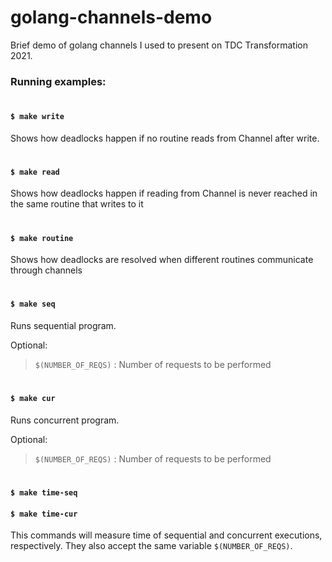 # golang-channels-demo

Brief demo of golang channels I used to present on TDC Transformation 2021.

### **Running examples:**

#

#### `$ make write`

Shows how deadlocks happen if no routine reads from Channel after write.

#

#### `$ make read`

Shows how deadlocks happen if reading from Channel is never reached in the same routine that writes to it

#

#### `$ make routine`

Shows how deadlocks are resolved when different routines communicate through channels

#

#### `$ make seq`

Runs sequential program.

Optional:

> `$(NUMBER_OF_REQS)` : Number of requests to be performed

#

#### `$ make cur`

Runs concurrent program.

Optional:

> `$(NUMBER_OF_REQS)` : Number of requests to be performed

#

#### `$ make time-seq`
#### `$ make time-cur`

This commands will measure time of sequential and concurrent executions, respectively. They also accept the same variable `$(NUMBER_OF_REQS)`.